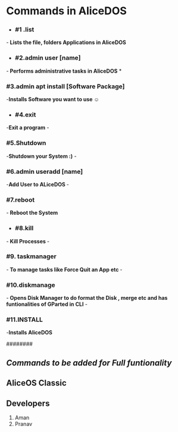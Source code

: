 # Commands in AliceDOS
- <h3>#1 .list </h3>
-<strong> Lists the file, folders Applications  in AliceDOS</strong>   



 - <h3>#2.admin user [name]</h3>
 -<strong> Performs administrative tasks in AliceDOS</strong> 
 *<h3>#3.admin apt install [Software Package]</h3>
 -<strong>Installs Software you want to use ☺️</strong> 
 - <h3>#4.exit</h3>
 -<strong>Exit a program</strong>
 -<h3>#5.Shutdown</h3>
 -<strong>Shutdown your System :)</strong> 
 -<h3>#6.admin useradd [name]</h3>
 -<strong>Add User to ALiceDOS </strong>
 -<h3>#7.reboot</h3>
 -<strong>
    Reboot the System
</strong>
- <h3>#8.kill</h3>
-<strong>
    Kill Processes
</strong>
-<h3>#9.
    taskmanager
</h3>
-<strong>
    To manage tasks like Force Quit an App etc
</strong>
-<h3>#10.diskmanage</h3>

-<strong> Opens Disk Manager to do format the Disk , merge etc and has funtionalities of GParted in CLI</strong>
-<h3>#11.INSTALL</h3>
-<strong>Installs AliceDOS</strong>

 
 
 ########
 
 <em>Commands to be added for Full funtionality</em> 
----------------------------------

   <strong>AliceOS Classic </strong>
-----------------------------

## Developers 
<ol>
<li>Aman</li>
 <li>Pranav</li>
 </ol>
